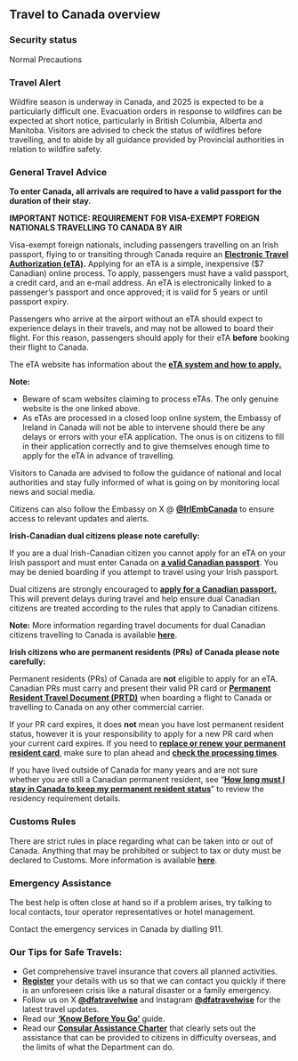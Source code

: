 ## Travel to Canada overview

### **Security status**

Normal Precautions

### **Travel Alert**

Wildfire season is underway in Canada, and 2025 is expected to be a particularly difficult one. Evacuation orders in response to wildfires can be expected at short notice, particularly in British Columbia, Alberta and Manitoba. Visitors are advised to check the status of wildfires before travelling, and to abide by all guidance provided by Provincial authorities in relation to wildfire safety.

### **General Travel Advice**

**To enter Canada, all arrivals are required to have a valid passport for the duration of their stay.**

**IMPORTANT NOTICE: REQUIREMENT FOR VISA-EXEMPT FOREIGN NATIONALS TRAVELLING TO CANADA BY AIR**

Visa-exempt foreign nationals, including passengers travelling on an Irish passport, flying to or transiting through Canada require an [**Electronic Travel Authorization (eTA)**](http://www.cic.gc.ca/english/visit/eta-facts-en.asp)**.** Applying for an eTA is a simple, inexpensive ($7 Canadian) online process. To apply, passengers must have a valid passport, a credit card, and an e-mail address. An eTA is electronically linked to a passenger’s passport and once approved; it is valid for 5 years or until passport expiry.

Passengers who arrive at the airport without an eTA should expect to experience delays in their travels, and may not be allowed to board their flight. For this reason, passengers should apply for their eTA **before** booking their flight to Canada.

The eTA website has information about the [**eTA system and how to apply.**](https://www.canada.ca/en/immigration-refugees-citizenship/services/visit-canada/eta/apply.html)

**Note:**

* Beware of scam websites claiming to process eTAs. The only genuine website is the one linked above.
* As eTAs are processed in a closed loop online system, the Embassy of Ireland in Canada will not be able to intervene should there be any delays or errors with your eTA application. The onus is on citizens to fill in their application correctly and to give themselves enough time to apply for the eTA in advance of travelling.

Visitors to Canada are advised to follow the guidance of national and local authorities and stay fully informed of what is going on by monitoring local news and social media.

Citizens can also follow the Embassy on X @ [**@IrlEmbCanada**](https://twitter.com/IrlEmbCanada) to ensure access to relevant updates and alerts.

**Irish-Canadian dual citizens please note carefully:**

If you are a dual Irish-Canadian citizen you cannot apply for an eTA on your Irish passport and must enter Canada on [**a valid Canadian passport**](https://www.canada.ca/en/immigration-refugees-citizenship/services/canadian-passports/new-adult-passport/apply.html). You may be denied boarding if you attempt to travel using your Irish passport.

Dual citizens are strongly encouraged to [**apply for a Canadian passport.**](http://www.cic.gc.ca/english/passport/apply/new/index.asp) This will prevent delays during travel and help ensure dual Canadian citizens are treated according to the rules that apply to Canadian citizens.

**Note:** More information regarding travel documents for dual Canadian citizens travelling to Canada is available [**here**](https://www.canada.ca/en/immigration-refugees-citizenship/services/visit-canada/dual-canadian-citizens-visit-canada.html).

**Irish citizens who are permanent residents (PRs) of Canada please note carefully:**

Permanent residents (PRs) of Canada are **not** eligible to apply for an eTA. Canadian PRs must carry and present their valid PR card or [**Permanent Resident Travel Document (PRTD)**](http://www.cic.gc.ca/english/information/travel-document/index.asp) when boarding a flight to Canada or travelling to Canada on any other commercial carrier.

If your PR card expires, it does **not** mean you have lost permanent resident status, however it is your responsibility to apply for a new PR card when your current card expires. If you need to [**replace or renew your permanent resident card**](http://www.cic.gc.ca/english/information/pr-card/apply-how.asp), make sure to plan ahead and [**check the processing times**](http://www.cic.gc.ca/english/information/times/index.asp).

If you have lived outside of Canada for many years and are not sure whether you are still a Canadian permanent resident, see “[**How long must I stay in Canada to keep my permanent resident status**](http://www.cic.gc.ca/english/helpcentre/answer.asp?qnum=727&top=10)” to review the residency requirement details.

### **Customs Rules**

There are strict rules in place regarding what can be taken into or out of Canada. Anything that may be prohibited or subject to tax or duty must be declared to Customs. More information is available [**here**](https://travel.gc.ca/returning/customs/what-you-can-bring-home-to-canada).

### **Emergency Assistance**

The best help is often close at hand so if a problem arises, try talking to local contacts, tour operator representatives or hotel management.

Contact the emergency services in Canada by dialling 911.

### **Our Tips for Safe Travels:**

* Get comprehensive travel insurance that covers all planned activities.
* [**Register**](https://www.ireland.ie/en/dfa/overseas-travel/citizens-registration/) your details with us so that we can contact you quickly if there is an unforeseen crisis like a natural disaster or a family emergency.
* Follow us on X [**@dfatravelwise**](https://www.twitter.com/DFATravelWise) and Instagram [**@dfatravelwise**](https://www.instagram.com/dfatravelwise/) for the latest travel updates.
* Read our [**‘Know Before You Go’**](https://www.ireland.ie/en/dfa/overseas-travel/know-before-you-go/) guide.
* Read our [**Consular Assistance Charter**](https://www.ireland.ie/en/dfa/overseas-travel/assistance-abroad/consular-assistance-charter/) that clearly sets out the assistance that can be provided to citizens in difficulty overseas, and the limits of what the Department can do.